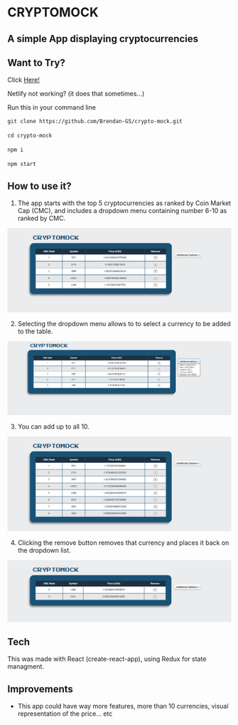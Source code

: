 # CRYPTOMOCK

## A simple App displaying cryptocurrencies  


## Want to Try?

Click [Here!](https://crypto-mock.netlify.app/)

Netlify not working? (it does that sometimes...)

Run this in your command line

```
git clone https://github.com/Brendan-G5/crypto-mock.git

cd crypto-mock

npm i

npm start

```



## How to use it?

1. The app starts with the top 5 cryptocurrencies as ranked by Coin Market Cap (CMC), and includes a dropdown menu containing number 6-10 as ranked by CMC.

![](./assets/Crypto1.png)

2. Selecting the dropdown menu allows to to select a currency to be added to the table.

![](./assets/Crypto2.png)

3. You can add up to all 10.

![](./assets/Crypto3.png)

4. Clicking the remove button removes that currency and places it back on the dropdown list.

![](./assets/Crypto4.png)

## Tech

This was made with React (create-react-app), using Redux for state managment. 

## Improvements

- This app could have way more features, more than 10 currencies, visual representation of the price... etc
